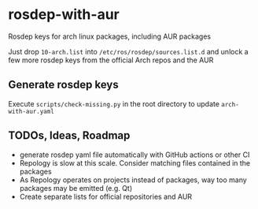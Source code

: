 # rosdep-with-aur
Rosdep keys for arch linux packages, including AUR packages

Just drop `10-arch.list` into `/etc/ros/rosdep/sources.list.d` and unlock a few more rosdep keys from the official Arch repos and the AUR

## Generate rosdep keys

Execute `scripts/check-missing.py` in the root directory to update `arch-with-aur.yaml`

## TODOs, Ideas, Roadmap

 * generate rosdep yaml file automatically with GitHub actions or other CI
 * Repology is slow at this scale. Consider matching files contained in the packages
 * As Repology operates on projects instead of packages, way too many packages may be emitted (e.g. Qt)
 * Create separate lists for official repositories and AUR
